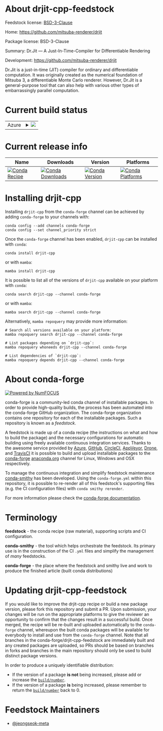 About drjit-cpp-feedstock
=========================

Feedstock license: [BSD-3-Clause](https://github.com/conda-forge/drjit-cpp-feedstock/blob/main/LICENSE.txt)

Home: https://github.com/mitsuba-renderer/drjit

Package license: BSD-3-Clause

Summary: Dr.Jit — A Just-In-Time-Compiler for Differentiable Rendering

Development: https://github.com/mitsuba-renderer/drjit

Dr.Jit is a just-in-time (JIT) compiler for ordinary and differentiable computation. It was
originally created as the numerical foundation of Mitsuba 3, a differentiable Monte Carlo
renderer. However, Dr.Jit is a general-purpose tool that can also help with various other
types of embarrassingly parallel computation.


Current build status
====================


<table>
    
  <tr>
    <td>Azure</td>
    <td>
      <details>
        <summary>
          <a href="https://dev.azure.com/conda-forge/feedstock-builds/_build/latest?definitionId=22668&branchName=main">
            <img src="https://dev.azure.com/conda-forge/feedstock-builds/_apis/build/status/drjit-cpp-feedstock?branchName=main">
          </a>
        </summary>
        <table>
          <thead><tr><th>Variant</th><th>Status</th></tr></thead>
          <tbody><tr>
              <td>linux_64_c_compiler_version13cuda_compiler_version12.6cxx_compiler_version13llvm_version17</td>
              <td>
                <a href="https://dev.azure.com/conda-forge/feedstock-builds/_build/latest?definitionId=22668&branchName=main">
                  <img src="https://dev.azure.com/conda-forge/feedstock-builds/_apis/build/status/drjit-cpp-feedstock?branchName=main&jobName=linux&configuration=linux%20linux_64_c_compiler_version13cuda_compiler_version12.6cxx_compiler_version13llvm_version17" alt="variant">
                </a>
              </td>
            </tr><tr>
              <td>linux_64_c_compiler_version13cuda_compiler_version12.6cxx_compiler_version13llvm_version18</td>
              <td>
                <a href="https://dev.azure.com/conda-forge/feedstock-builds/_build/latest?definitionId=22668&branchName=main">
                  <img src="https://dev.azure.com/conda-forge/feedstock-builds/_apis/build/status/drjit-cpp-feedstock?branchName=main&jobName=linux&configuration=linux%20linux_64_c_compiler_version13cuda_compiler_version12.6cxx_compiler_version13llvm_version18" alt="variant">
                </a>
              </td>
            </tr><tr>
              <td>linux_64_c_compiler_version13cuda_compiler_version12.6cxx_compiler_version13llvm_version19</td>
              <td>
                <a href="https://dev.azure.com/conda-forge/feedstock-builds/_build/latest?definitionId=22668&branchName=main">
                  <img src="https://dev.azure.com/conda-forge/feedstock-builds/_apis/build/status/drjit-cpp-feedstock?branchName=main&jobName=linux&configuration=linux%20linux_64_c_compiler_version13cuda_compiler_version12.6cxx_compiler_version13llvm_version19" alt="variant">
                </a>
              </td>
            </tr><tr>
              <td>linux_64_c_compiler_version13cuda_compiler_version12.6cxx_compiler_version13llvm_version20</td>
              <td>
                <a href="https://dev.azure.com/conda-forge/feedstock-builds/_build/latest?definitionId=22668&branchName=main">
                  <img src="https://dev.azure.com/conda-forge/feedstock-builds/_apis/build/status/drjit-cpp-feedstock?branchName=main&jobName=linux&configuration=linux%20linux_64_c_compiler_version13cuda_compiler_version12.6cxx_compiler_version13llvm_version20" alt="variant">
                </a>
              </td>
            </tr><tr>
              <td>linux_64_c_compiler_version13cuda_compiler_version12.6cxx_compiler_version13llvm_version21</td>
              <td>
                <a href="https://dev.azure.com/conda-forge/feedstock-builds/_build/latest?definitionId=22668&branchName=main">
                  <img src="https://dev.azure.com/conda-forge/feedstock-builds/_apis/build/status/drjit-cpp-feedstock?branchName=main&jobName=linux&configuration=linux%20linux_64_c_compiler_version13cuda_compiler_version12.6cxx_compiler_version13llvm_version21" alt="variant">
                </a>
              </td>
            </tr><tr>
              <td>linux_64_c_compiler_version14cuda_compiler_version12.9cxx_compiler_version14llvm_version17</td>
              <td>
                <a href="https://dev.azure.com/conda-forge/feedstock-builds/_build/latest?definitionId=22668&branchName=main">
                  <img src="https://dev.azure.com/conda-forge/feedstock-builds/_apis/build/status/drjit-cpp-feedstock?branchName=main&jobName=linux&configuration=linux%20linux_64_c_compiler_version14cuda_compiler_version12.9cxx_compiler_version14llvm_version17" alt="variant">
                </a>
              </td>
            </tr><tr>
              <td>linux_64_c_compiler_version14cuda_compiler_version12.9cxx_compiler_version14llvm_version18</td>
              <td>
                <a href="https://dev.azure.com/conda-forge/feedstock-builds/_build/latest?definitionId=22668&branchName=main">
                  <img src="https://dev.azure.com/conda-forge/feedstock-builds/_apis/build/status/drjit-cpp-feedstock?branchName=main&jobName=linux&configuration=linux%20linux_64_c_compiler_version14cuda_compiler_version12.9cxx_compiler_version14llvm_version18" alt="variant">
                </a>
              </td>
            </tr><tr>
              <td>linux_64_c_compiler_version14cuda_compiler_version12.9cxx_compiler_version14llvm_version19</td>
              <td>
                <a href="https://dev.azure.com/conda-forge/feedstock-builds/_build/latest?definitionId=22668&branchName=main">
                  <img src="https://dev.azure.com/conda-forge/feedstock-builds/_apis/build/status/drjit-cpp-feedstock?branchName=main&jobName=linux&configuration=linux%20linux_64_c_compiler_version14cuda_compiler_version12.9cxx_compiler_version14llvm_version19" alt="variant">
                </a>
              </td>
            </tr><tr>
              <td>linux_64_c_compiler_version14cuda_compiler_version12.9cxx_compiler_version14llvm_version20</td>
              <td>
                <a href="https://dev.azure.com/conda-forge/feedstock-builds/_build/latest?definitionId=22668&branchName=main">
                  <img src="https://dev.azure.com/conda-forge/feedstock-builds/_apis/build/status/drjit-cpp-feedstock?branchName=main&jobName=linux&configuration=linux%20linux_64_c_compiler_version14cuda_compiler_version12.9cxx_compiler_version14llvm_version20" alt="variant">
                </a>
              </td>
            </tr><tr>
              <td>linux_64_c_compiler_version14cuda_compiler_version12.9cxx_compiler_version14llvm_version21</td>
              <td>
                <a href="https://dev.azure.com/conda-forge/feedstock-builds/_build/latest?definitionId=22668&branchName=main">
                  <img src="https://dev.azure.com/conda-forge/feedstock-builds/_apis/build/status/drjit-cpp-feedstock?branchName=main&jobName=linux&configuration=linux%20linux_64_c_compiler_version14cuda_compiler_version12.9cxx_compiler_version14llvm_version21" alt="variant">
                </a>
              </td>
            </tr><tr>
              <td>linux_64_c_compiler_version14cuda_compiler_versionNonecxx_compiler_version14llvm_version17</td>
              <td>
                <a href="https://dev.azure.com/conda-forge/feedstock-builds/_build/latest?definitionId=22668&branchName=main">
                  <img src="https://dev.azure.com/conda-forge/feedstock-builds/_apis/build/status/drjit-cpp-feedstock?branchName=main&jobName=linux&configuration=linux%20linux_64_c_compiler_version14cuda_compiler_versionNonecxx_compiler_version14llvm_version17" alt="variant">
                </a>
              </td>
            </tr><tr>
              <td>linux_64_c_compiler_version14cuda_compiler_versionNonecxx_compiler_version14llvm_version18</td>
              <td>
                <a href="https://dev.azure.com/conda-forge/feedstock-builds/_build/latest?definitionId=22668&branchName=main">
                  <img src="https://dev.azure.com/conda-forge/feedstock-builds/_apis/build/status/drjit-cpp-feedstock?branchName=main&jobName=linux&configuration=linux%20linux_64_c_compiler_version14cuda_compiler_versionNonecxx_compiler_version14llvm_version18" alt="variant">
                </a>
              </td>
            </tr><tr>
              <td>linux_64_c_compiler_version14cuda_compiler_versionNonecxx_compiler_version14llvm_version19</td>
              <td>
                <a href="https://dev.azure.com/conda-forge/feedstock-builds/_build/latest?definitionId=22668&branchName=main">
                  <img src="https://dev.azure.com/conda-forge/feedstock-builds/_apis/build/status/drjit-cpp-feedstock?branchName=main&jobName=linux&configuration=linux%20linux_64_c_compiler_version14cuda_compiler_versionNonecxx_compiler_version14llvm_version19" alt="variant">
                </a>
              </td>
            </tr><tr>
              <td>linux_64_c_compiler_version14cuda_compiler_versionNonecxx_compiler_version14llvm_version20</td>
              <td>
                <a href="https://dev.azure.com/conda-forge/feedstock-builds/_build/latest?definitionId=22668&branchName=main">
                  <img src="https://dev.azure.com/conda-forge/feedstock-builds/_apis/build/status/drjit-cpp-feedstock?branchName=main&jobName=linux&configuration=linux%20linux_64_c_compiler_version14cuda_compiler_versionNonecxx_compiler_version14llvm_version20" alt="variant">
                </a>
              </td>
            </tr><tr>
              <td>linux_64_c_compiler_version14cuda_compiler_versionNonecxx_compiler_version14llvm_version21</td>
              <td>
                <a href="https://dev.azure.com/conda-forge/feedstock-builds/_build/latest?definitionId=22668&branchName=main">
                  <img src="https://dev.azure.com/conda-forge/feedstock-builds/_apis/build/status/drjit-cpp-feedstock?branchName=main&jobName=linux&configuration=linux%20linux_64_c_compiler_version14cuda_compiler_versionNonecxx_compiler_version14llvm_version21" alt="variant">
                </a>
              </td>
            </tr><tr>
              <td>linux_aarch64_c_compiler_version14cuda_compiler_versionNonecxx_compiler_version14llvm_version17</td>
              <td>
                <a href="https://dev.azure.com/conda-forge/feedstock-builds/_build/latest?definitionId=22668&branchName=main">
                  <img src="https://dev.azure.com/conda-forge/feedstock-builds/_apis/build/status/drjit-cpp-feedstock?branchName=main&jobName=linux&configuration=linux%20linux_aarch64_c_compiler_version14cuda_compiler_versionNonecxx_compiler_version14llvm_version17" alt="variant">
                </a>
              </td>
            </tr><tr>
              <td>linux_aarch64_c_compiler_version14cuda_compiler_versionNonecxx_compiler_version14llvm_version18</td>
              <td>
                <a href="https://dev.azure.com/conda-forge/feedstock-builds/_build/latest?definitionId=22668&branchName=main">
                  <img src="https://dev.azure.com/conda-forge/feedstock-builds/_apis/build/status/drjit-cpp-feedstock?branchName=main&jobName=linux&configuration=linux%20linux_aarch64_c_compiler_version14cuda_compiler_versionNonecxx_compiler_version14llvm_version18" alt="variant">
                </a>
              </td>
            </tr><tr>
              <td>linux_aarch64_c_compiler_version14cuda_compiler_versionNonecxx_compiler_version14llvm_version19</td>
              <td>
                <a href="https://dev.azure.com/conda-forge/feedstock-builds/_build/latest?definitionId=22668&branchName=main">
                  <img src="https://dev.azure.com/conda-forge/feedstock-builds/_apis/build/status/drjit-cpp-feedstock?branchName=main&jobName=linux&configuration=linux%20linux_aarch64_c_compiler_version14cuda_compiler_versionNonecxx_compiler_version14llvm_version19" alt="variant">
                </a>
              </td>
            </tr><tr>
              <td>linux_aarch64_c_compiler_version14cuda_compiler_versionNonecxx_compiler_version14llvm_version20</td>
              <td>
                <a href="https://dev.azure.com/conda-forge/feedstock-builds/_build/latest?definitionId=22668&branchName=main">
                  <img src="https://dev.azure.com/conda-forge/feedstock-builds/_apis/build/status/drjit-cpp-feedstock?branchName=main&jobName=linux&configuration=linux%20linux_aarch64_c_compiler_version14cuda_compiler_versionNonecxx_compiler_version14llvm_version20" alt="variant">
                </a>
              </td>
            </tr><tr>
              <td>linux_aarch64_c_compiler_version14cuda_compiler_versionNonecxx_compiler_version14llvm_version21</td>
              <td>
                <a href="https://dev.azure.com/conda-forge/feedstock-builds/_build/latest?definitionId=22668&branchName=main">
                  <img src="https://dev.azure.com/conda-forge/feedstock-builds/_apis/build/status/drjit-cpp-feedstock?branchName=main&jobName=linux&configuration=linux%20linux_aarch64_c_compiler_version14cuda_compiler_versionNonecxx_compiler_version14llvm_version21" alt="variant">
                </a>
              </td>
            </tr><tr>
              <td>linux_ppc64le_c_compiler_version14cuda_compiler_versionNonecxx_compiler_version14llvm_version17</td>
              <td>
                <a href="https://dev.azure.com/conda-forge/feedstock-builds/_build/latest?definitionId=22668&branchName=main">
                  <img src="https://dev.azure.com/conda-forge/feedstock-builds/_apis/build/status/drjit-cpp-feedstock?branchName=main&jobName=linux&configuration=linux%20linux_ppc64le_c_compiler_version14cuda_compiler_versionNonecxx_compiler_version14llvm_version17" alt="variant">
                </a>
              </td>
            </tr><tr>
              <td>linux_ppc64le_c_compiler_version14cuda_compiler_versionNonecxx_compiler_version14llvm_version18</td>
              <td>
                <a href="https://dev.azure.com/conda-forge/feedstock-builds/_build/latest?definitionId=22668&branchName=main">
                  <img src="https://dev.azure.com/conda-forge/feedstock-builds/_apis/build/status/drjit-cpp-feedstock?branchName=main&jobName=linux&configuration=linux%20linux_ppc64le_c_compiler_version14cuda_compiler_versionNonecxx_compiler_version14llvm_version18" alt="variant">
                </a>
              </td>
            </tr><tr>
              <td>linux_ppc64le_c_compiler_version14cuda_compiler_versionNonecxx_compiler_version14llvm_version19</td>
              <td>
                <a href="https://dev.azure.com/conda-forge/feedstock-builds/_build/latest?definitionId=22668&branchName=main">
                  <img src="https://dev.azure.com/conda-forge/feedstock-builds/_apis/build/status/drjit-cpp-feedstock?branchName=main&jobName=linux&configuration=linux%20linux_ppc64le_c_compiler_version14cuda_compiler_versionNonecxx_compiler_version14llvm_version19" alt="variant">
                </a>
              </td>
            </tr><tr>
              <td>linux_ppc64le_c_compiler_version14cuda_compiler_versionNonecxx_compiler_version14llvm_version20</td>
              <td>
                <a href="https://dev.azure.com/conda-forge/feedstock-builds/_build/latest?definitionId=22668&branchName=main">
                  <img src="https://dev.azure.com/conda-forge/feedstock-builds/_apis/build/status/drjit-cpp-feedstock?branchName=main&jobName=linux&configuration=linux%20linux_ppc64le_c_compiler_version14cuda_compiler_versionNonecxx_compiler_version14llvm_version20" alt="variant">
                </a>
              </td>
            </tr><tr>
              <td>linux_ppc64le_c_compiler_version14cuda_compiler_versionNonecxx_compiler_version14llvm_version21</td>
              <td>
                <a href="https://dev.azure.com/conda-forge/feedstock-builds/_build/latest?definitionId=22668&branchName=main">
                  <img src="https://dev.azure.com/conda-forge/feedstock-builds/_apis/build/status/drjit-cpp-feedstock?branchName=main&jobName=linux&configuration=linux%20linux_ppc64le_c_compiler_version14cuda_compiler_versionNonecxx_compiler_version14llvm_version21" alt="variant">
                </a>
              </td>
            </tr><tr>
              <td>osx_64_llvm_version17</td>
              <td>
                <a href="https://dev.azure.com/conda-forge/feedstock-builds/_build/latest?definitionId=22668&branchName=main">
                  <img src="https://dev.azure.com/conda-forge/feedstock-builds/_apis/build/status/drjit-cpp-feedstock?branchName=main&jobName=osx&configuration=osx%20osx_64_llvm_version17" alt="variant">
                </a>
              </td>
            </tr><tr>
              <td>osx_64_llvm_version18</td>
              <td>
                <a href="https://dev.azure.com/conda-forge/feedstock-builds/_build/latest?definitionId=22668&branchName=main">
                  <img src="https://dev.azure.com/conda-forge/feedstock-builds/_apis/build/status/drjit-cpp-feedstock?branchName=main&jobName=osx&configuration=osx%20osx_64_llvm_version18" alt="variant">
                </a>
              </td>
            </tr><tr>
              <td>osx_64_llvm_version19</td>
              <td>
                <a href="https://dev.azure.com/conda-forge/feedstock-builds/_build/latest?definitionId=22668&branchName=main">
                  <img src="https://dev.azure.com/conda-forge/feedstock-builds/_apis/build/status/drjit-cpp-feedstock?branchName=main&jobName=osx&configuration=osx%20osx_64_llvm_version19" alt="variant">
                </a>
              </td>
            </tr><tr>
              <td>osx_64_llvm_version20</td>
              <td>
                <a href="https://dev.azure.com/conda-forge/feedstock-builds/_build/latest?definitionId=22668&branchName=main">
                  <img src="https://dev.azure.com/conda-forge/feedstock-builds/_apis/build/status/drjit-cpp-feedstock?branchName=main&jobName=osx&configuration=osx%20osx_64_llvm_version20" alt="variant">
                </a>
              </td>
            </tr><tr>
              <td>osx_64_llvm_version21</td>
              <td>
                <a href="https://dev.azure.com/conda-forge/feedstock-builds/_build/latest?definitionId=22668&branchName=main">
                  <img src="https://dev.azure.com/conda-forge/feedstock-builds/_apis/build/status/drjit-cpp-feedstock?branchName=main&jobName=osx&configuration=osx%20osx_64_llvm_version21" alt="variant">
                </a>
              </td>
            </tr><tr>
              <td>osx_arm64_llvm_version17</td>
              <td>
                <a href="https://dev.azure.com/conda-forge/feedstock-builds/_build/latest?definitionId=22668&branchName=main">
                  <img src="https://dev.azure.com/conda-forge/feedstock-builds/_apis/build/status/drjit-cpp-feedstock?branchName=main&jobName=osx&configuration=osx%20osx_arm64_llvm_version17" alt="variant">
                </a>
              </td>
            </tr><tr>
              <td>osx_arm64_llvm_version18</td>
              <td>
                <a href="https://dev.azure.com/conda-forge/feedstock-builds/_build/latest?definitionId=22668&branchName=main">
                  <img src="https://dev.azure.com/conda-forge/feedstock-builds/_apis/build/status/drjit-cpp-feedstock?branchName=main&jobName=osx&configuration=osx%20osx_arm64_llvm_version18" alt="variant">
                </a>
              </td>
            </tr><tr>
              <td>osx_arm64_llvm_version19</td>
              <td>
                <a href="https://dev.azure.com/conda-forge/feedstock-builds/_build/latest?definitionId=22668&branchName=main">
                  <img src="https://dev.azure.com/conda-forge/feedstock-builds/_apis/build/status/drjit-cpp-feedstock?branchName=main&jobName=osx&configuration=osx%20osx_arm64_llvm_version19" alt="variant">
                </a>
              </td>
            </tr><tr>
              <td>osx_arm64_llvm_version20</td>
              <td>
                <a href="https://dev.azure.com/conda-forge/feedstock-builds/_build/latest?definitionId=22668&branchName=main">
                  <img src="https://dev.azure.com/conda-forge/feedstock-builds/_apis/build/status/drjit-cpp-feedstock?branchName=main&jobName=osx&configuration=osx%20osx_arm64_llvm_version20" alt="variant">
                </a>
              </td>
            </tr><tr>
              <td>osx_arm64_llvm_version21</td>
              <td>
                <a href="https://dev.azure.com/conda-forge/feedstock-builds/_build/latest?definitionId=22668&branchName=main">
                  <img src="https://dev.azure.com/conda-forge/feedstock-builds/_apis/build/status/drjit-cpp-feedstock?branchName=main&jobName=osx&configuration=osx%20osx_arm64_llvm_version21" alt="variant">
                </a>
              </td>
            </tr><tr>
              <td>win_64_cuda_compiler_versionNonellvm_version17</td>
              <td>
                <a href="https://dev.azure.com/conda-forge/feedstock-builds/_build/latest?definitionId=22668&branchName=main">
                  <img src="https://dev.azure.com/conda-forge/feedstock-builds/_apis/build/status/drjit-cpp-feedstock?branchName=main&jobName=win&configuration=win%20win_64_cuda_compiler_versionNonellvm_version17" alt="variant">
                </a>
              </td>
            </tr><tr>
              <td>win_64_cuda_compiler_versionNonellvm_version18</td>
              <td>
                <a href="https://dev.azure.com/conda-forge/feedstock-builds/_build/latest?definitionId=22668&branchName=main">
                  <img src="https://dev.azure.com/conda-forge/feedstock-builds/_apis/build/status/drjit-cpp-feedstock?branchName=main&jobName=win&configuration=win%20win_64_cuda_compiler_versionNonellvm_version18" alt="variant">
                </a>
              </td>
            </tr><tr>
              <td>win_64_cuda_compiler_versionNonellvm_version19</td>
              <td>
                <a href="https://dev.azure.com/conda-forge/feedstock-builds/_build/latest?definitionId=22668&branchName=main">
                  <img src="https://dev.azure.com/conda-forge/feedstock-builds/_apis/build/status/drjit-cpp-feedstock?branchName=main&jobName=win&configuration=win%20win_64_cuda_compiler_versionNonellvm_version19" alt="variant">
                </a>
              </td>
            </tr><tr>
              <td>win_64_cuda_compiler_versionNonellvm_version20</td>
              <td>
                <a href="https://dev.azure.com/conda-forge/feedstock-builds/_build/latest?definitionId=22668&branchName=main">
                  <img src="https://dev.azure.com/conda-forge/feedstock-builds/_apis/build/status/drjit-cpp-feedstock?branchName=main&jobName=win&configuration=win%20win_64_cuda_compiler_versionNonellvm_version20" alt="variant">
                </a>
              </td>
            </tr><tr>
              <td>win_64_cuda_compiler_versionNonellvm_version21</td>
              <td>
                <a href="https://dev.azure.com/conda-forge/feedstock-builds/_build/latest?definitionId=22668&branchName=main">
                  <img src="https://dev.azure.com/conda-forge/feedstock-builds/_apis/build/status/drjit-cpp-feedstock?branchName=main&jobName=win&configuration=win%20win_64_cuda_compiler_versionNonellvm_version21" alt="variant">
                </a>
              </td>
            </tr>
          </tbody>
        </table>
      </details>
    </td>
  </tr>
</table>

Current release info
====================

| Name | Downloads | Version | Platforms |
| --- | --- | --- | --- |
| [![Conda Recipe](https://img.shields.io/badge/recipe-drjit--cpp-green.svg)](https://anaconda.org/conda-forge/drjit-cpp) | [![Conda Downloads](https://img.shields.io/conda/dn/conda-forge/drjit-cpp.svg)](https://anaconda.org/conda-forge/drjit-cpp) | [![Conda Version](https://img.shields.io/conda/vn/conda-forge/drjit-cpp.svg)](https://anaconda.org/conda-forge/drjit-cpp) | [![Conda Platforms](https://img.shields.io/conda/pn/conda-forge/drjit-cpp.svg)](https://anaconda.org/conda-forge/drjit-cpp) |

Installing drjit-cpp
====================

Installing `drjit-cpp` from the `conda-forge` channel can be achieved by adding `conda-forge` to your channels with:

```
conda config --add channels conda-forge
conda config --set channel_priority strict
```

Once the `conda-forge` channel has been enabled, `drjit-cpp` can be installed with `conda`:

```
conda install drjit-cpp
```

or with `mamba`:

```
mamba install drjit-cpp
```

It is possible to list all of the versions of `drjit-cpp` available on your platform with `conda`:

```
conda search drjit-cpp --channel conda-forge
```

or with `mamba`:

```
mamba search drjit-cpp --channel conda-forge
```

Alternatively, `mamba repoquery` may provide more information:

```
# Search all versions available on your platform:
mamba repoquery search drjit-cpp --channel conda-forge

# List packages depending on `drjit-cpp`:
mamba repoquery whoneeds drjit-cpp --channel conda-forge

# List dependencies of `drjit-cpp`:
mamba repoquery depends drjit-cpp --channel conda-forge
```


About conda-forge
=================

[![Powered by
NumFOCUS](https://img.shields.io/badge/powered%20by-NumFOCUS-orange.svg?style=flat&colorA=E1523D&colorB=007D8A)](https://numfocus.org)

conda-forge is a community-led conda channel of installable packages.
In order to provide high-quality builds, the process has been automated into the
conda-forge GitHub organization. The conda-forge organization contains one repository
for each of the installable packages. Such a repository is known as a *feedstock*.

A feedstock is made up of a conda recipe (the instructions on what and how to build
the package) and the necessary configurations for automatic building using freely
available continuous integration services. Thanks to the awesome service provided by
[Azure](https://azure.microsoft.com/en-us/services/devops/), [GitHub](https://github.com/),
[CircleCI](https://circleci.com/), [AppVeyor](https://www.appveyor.com/),
[Drone](https://cloud.drone.io/welcome), and [TravisCI](https://travis-ci.com/)
it is possible to build and upload installable packages to the
[conda-forge](https://anaconda.org/conda-forge) [anaconda.org](https://anaconda.org/)
channel for Linux, Windows and OSX respectively.

To manage the continuous integration and simplify feedstock maintenance
[conda-smithy](https://github.com/conda-forge/conda-smithy) has been developed.
Using the ``conda-forge.yml`` within this repository, it is possible to re-render all of
this feedstock's supporting files (e.g. the CI configuration files) with ``conda smithy rerender``.

For more information please check the [conda-forge documentation](https://conda-forge.org/docs/).

Terminology
===========

**feedstock** - the conda recipe (raw material), supporting scripts and CI configuration.

**conda-smithy** - the tool which helps orchestrate the feedstock.
                   Its primary use is in the construction of the CI ``.yml`` files
                   and simplify the management of *many* feedstocks.

**conda-forge** - the place where the feedstock and smithy live and work to
                  produce the finished article (built conda distributions)


Updating drjit-cpp-feedstock
============================

If you would like to improve the drjit-cpp recipe or build a new
package version, please fork this repository and submit a PR. Upon submission,
your changes will be run on the appropriate platforms to give the reviewer an
opportunity to confirm that the changes result in a successful build. Once
merged, the recipe will be re-built and uploaded automatically to the
`conda-forge` channel, whereupon the built conda packages will be available for
everybody to install and use from the `conda-forge` channel.
Note that all branches in the conda-forge/drjit-cpp-feedstock are
immediately built and any created packages are uploaded, so PRs should be based
on branches in forks and branches in the main repository should only be used to
build distinct package versions.

In order to produce a uniquely identifiable distribution:
 * If the version of a package **is not** being increased, please add or increase
   the [``build/number``](https://docs.conda.io/projects/conda-build/en/latest/resources/define-metadata.html#build-number-and-string).
 * If the version of a package **is** being increased, please remember to return
   the [``build/number``](https://docs.conda.io/projects/conda-build/en/latest/resources/define-metadata.html#build-number-and-string)
   back to 0.

Feedstock Maintainers
=====================

* [@jeongseok-meta](https://github.com/jeongseok-meta/)

